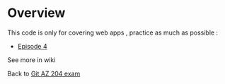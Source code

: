 # Overview

This code is only for covering web apps , practice as much as possible :
- [Episode 4](https://www.youtube.com/watch?v=anef67apIEA&t=2340s)

See more in wiki

Back to [Git AZ 204 exam](https://github.com/ulysesrico33/az-204-exam.git) 

